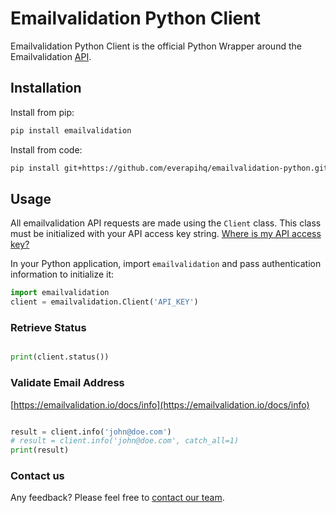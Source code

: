 # Emailvalidation Python Client #

Emailvalidation Python Client is the official Python Wrapper around the Emailvalidation [API](https://emailvalidation.io/).

## Installation

Install from pip:
````sh
pip install emailvalidation
````

Install from code:
````sh
pip install git+https://github.com/everapihq/emailvalidation-python.git
````

## Usage

All emailvalidation API requests are made using the `Client` class. This class must be initialized with your API access key string. [Where is my API access key?](https://app.emailvalidation.io/dashboard)

In your Python application, import `emailvalidation` and pass authentication information to initialize it:

````python
import emailvalidation
client = emailvalidation.Client('API_KEY')
````

### Retrieve Status

```python

print(client.status())

```

### Validate Email Address
[https://emailvalidation.io/docs/info](https://emailvalidation.io/docs/info)
```python

result = client.info('john@doe.com')
# result = client.info('john@doe.com', catch_all=1)
print(result)

```


### Contact us
Any feedback? Please feel free to [contact our team](mailto:office@everapi.com).
